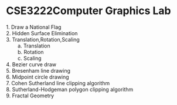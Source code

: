<h1>CSE3222Computer Graphics Lab</h1>
1. Draw a National Flag<br>
2. Hidden Surface Elimination<br>
3. Translation,Rotation,Scaling<br>
&nbsp; &nbsp; &nbsp; &nbsp; a. Translation<br>
&nbsp; &nbsp; &nbsp; &nbsp; b. Rotation<br>
&nbsp; &nbsp; &nbsp; &nbsp; c. Scaling<br>
4. Bezier curve draw<br>
5. Bresenham line drawing<br>
6. Midpoint circle drawing<br>
7. Cohen Sutherland line clipping algorithm<br>
8. Sutherland-Hodgeman polygon clipping algorithm<br>
9. Fractal Geometry